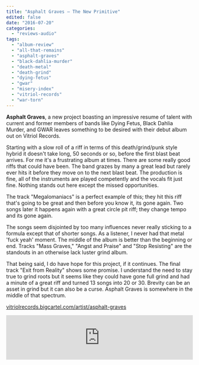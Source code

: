 ```yaml
---
title: "Asphalt Graves – The New Primitive"
edited: false
date: "2016-07-20"
categories:
  - "reviews-audio"
tags:
  - "album-review"
  - "all-that-remains"
  - "asphalt-graves"
  - "black-dahlia-murder"
  - "death-metal"
  - "death-grind"
  - "dying-fetus"
  - "gwar"
  - "misery-index"
  - "vitriol-records"
  - "war-torn"
---
```


**Asphalt Graves**, a new project boasting an impressive resume of talent with current and former members of bands like Dying Fetus, Black Dahlia Murder, and GWAR leaves something to be desired with their debut album out on Vitriol Records.

Starting with a slow roll of a riff in terms of this death/grind/punk style hybrid it doesn't take long, 50 seconds or so, before the first blast beat arrives. For me it's a frustrating album at times. There are some really good riffs that could have been. The band grazes by many a great lead but rarely ever hits it before they move on to the next blast beat. The production is fine, all of the instruments are played competently and the vocals fit just fine. Nothing stands out here except the missed opportunities.

The track "Megalomaniacs" is a perfect example of this; they hit this riff that's going to be great and then before you know it, its gone again. Two songs later it happens again with a great circle pit riff; they change tempo and its gone again.

The songs seem disjointed by too many influences never really sticking to a formula except that of shorter songs. As a listener, I never had that metal 'fuck yeah' moment. The middle of the album is better than the beginning or end. Tracks "Mass Graves," "Angst and Praise" and "Stop Resisting" are the standouts in an otherwise lack luster grind album.

That being said, I do have hope for this project, if it continues. The final track "Exit from Reality" shows some promise. I understand the need to stay true to grind roots but it seems like they could have gone full grind and had a minute of a great riff and turned 13 songs into 20 or 30. Brevity can be an asset in grind but it can also be a curse. Asphalt Graves is somewhere in the middle of that spectrum.

[vitriolrecords.bigcartel.com/artist/asphalt-graves](http://vitriolrecords.bigcartel.com/artist/asphalt-graves)

<iframe style="border: 0; width: 100%; height: 120px;" src="https://bandcamp.com/EmbeddedPlayer/album=284390100/size=large/bgcol=ffffff/linkcol=0687f5/tracklist=false/artwork=small/transparent=true/" width="300" height="150" seamless=""><a href="http://asphaltgraves.bandcamp.com/album/the-new-primitive">The New Primitive by Asphalt Graves</a></iframe>
